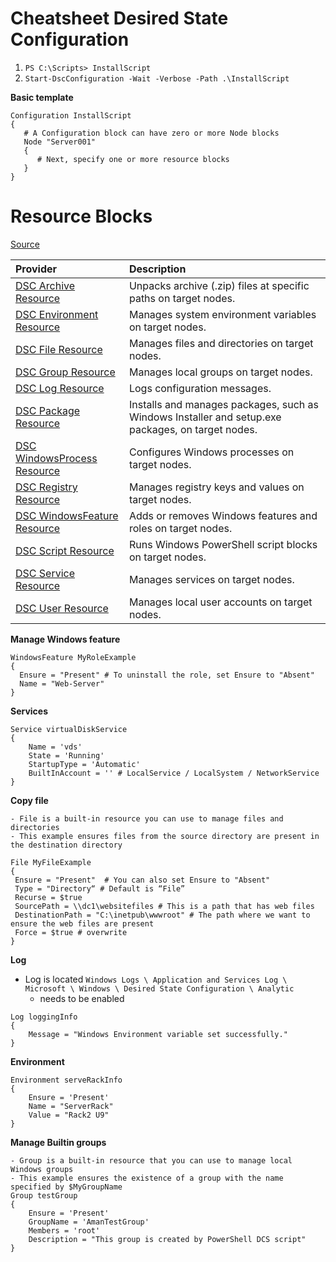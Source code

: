 # Cheatsheet Desired State Configuration

1. `PS C:\Scripts> InstallScript`
2. `Start-DscConfiguration -Wait -Verbose -Path .\InstallScript`

**Basic template**
```
Configuration InstallScript
{
   # A Configuration block can have zero or more Node blocks
   Node "Server001"
   {
      # Next, specify one or more resource blocks
   }
} 
```

# Resource Blocks

[Source](http://technet.microsoft.com/en-us/library/dn249921.aspx)

| Provider																					| Description
| :-- 																						| :--
| [DSC Archive Resource](http://technet.microsoft.com/en-us/library/dn249917.aspx) 			| Unpacks archive (.zip) files at specific paths on target nodes.
| [DSC Environment Resource](http://technet.microsoft.com/en-us/library/dn282121.aspx) 		| Manages system environment variables on target nodes.
| [DSC File Resource](http://technet.microsoft.com/en-us/library/dn282129.aspx) 			| Manages files and directories on target nodes.
| [DSC Group Resource](http://technet.microsoft.com/en-us/library/dn282124.aspx) 			| Manages local groups on target nodes.
| [DSC Log Resource](http://technet.microsoft.com/en-us/library/dn282117.aspx) 				| Logs configuration messages.
| [DSC Package Resource](http://technet.microsoft.com/en-us/library/dn282132.aspx) 			| Installs and manages packages, such as Windows Installer and setup.exe packages, on target nodes.
| [DSC WindowsProcess Resource](http://technet.microsoft.com/en-us/library/dn282123.aspx) 	| Configures Windows processes on target nodes.
| [DSC Registry Resource](http://technet.microsoft.com/en-us/library/dn282133.aspx) 		| Manages registry keys and values on target nodes.
| [DSC WindowsFeature Resource](http://technet.microsoft.com/en-us/library/dn282127.aspx) 	| Adds or removes Windows features and roles on target nodes.
| [DSC Script Resource](http://technet.microsoft.com/en-us/library/dn282130.aspx) 			| Runs Windows PowerShell script blocks on target nodes.
| [DSC Service Resource](http://technet.microsoft.com/en-us/library/dn282120.aspx) 			| Manages services on target nodes.
| [DSC User Resource](http://technet.microsoft.com/en-us/library/dn282118.aspx) 			| Manages local user accounts on target nodes.


**Manage Windows feature**
```
WindowsFeature MyRoleExample
{
  Ensure = "Present" # To uninstall the role, set Ensure to "Absent"
  Name = "Web-Server"  
}
```

**Services**
```
Service virtualDiskService
{
	Name = 'vds'
	State = 'Running'
	StartupType = 'Automatic'
	BuiltInAccount = '' # LocalService / LocalSystem / NetworkService
}
```

**Copy file**
```
- File is a built-in resource you can use to manage files and directories
- This example ensures files from the source directory are present in the destination directory

File MyFileExample
{
 Ensure = "Present"  # You can also set Ensure to "Absent"
 Type = "Directory“ # Default is “File”
 Recurse = $true
 SourcePath = \\dc1\websitefiles # This is a path that has web files
 DestinationPath = "C:\inetpub\wwwroot" # The path where we want to ensure the web files are present
 Force = $true # overwrite
}
```

**Log**

- Log is located `Windows Logs \ Application and Services Log \ Microsoft \ Windows \ Desired State Configuration \ Analytic`
	- needs to be enabled
```
Log loggingInfo
{
	Message = "Windows Environment variable set successfully."
}
```

**Environment**
```
Environment serveRackInfo
{
	Ensure = 'Present'
	Name = "ServerRack"
	Value = "Rack2 U9"
}
```

**Manage Builtin groups**
```
- Group is a built-in resource that you can use to manage local Windows groups
- This example ensures the existence of a group with the name specified by $MyGroupName
Group testGroup
{
	Ensure = 'Present'
	GroupName = 'AmanTestGroup'
	Members = 'root'
	Description = "This group is created by PowerShell DCS script"
}
```